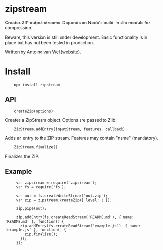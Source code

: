 # zipstream

Creates ZIP output streams. Depends on Node's build-in zlib module for compression. 

Beware, this version is still under development. Basic functionality is in place but has not
been tested in production.

Written by Antoine van Wel ([website](http://wellawaretech.com)).

# Install

        npm install zipstream


## API

        createZip(options)  

Creates a ZipStream object. Options are passed to Zlib.

        ZipStream.addEntry(inputStream, features, callback)
  
Adds an entry to the ZIP stream. Features may contain "name" (mandatory).

        ZipStream.finalize()

Finalizes the ZIP. 


## Example

         var zipstream = require('zipstream');
         var fs = require('fs');
        
         var out = fs.createWriteStream('out.zip');
         var zip = zipstream.createZip({ level: 1 });
        
         zip.pipe(out);
        
         zip.addEntry(fs.createReadStream('README.md'), { name: 'README.md' }, function() {
           zip.addEntry(fs.createReadStream('example.js'), { name: 'example.js' }, function() {
             zip.finalize();
           });
         });


  
